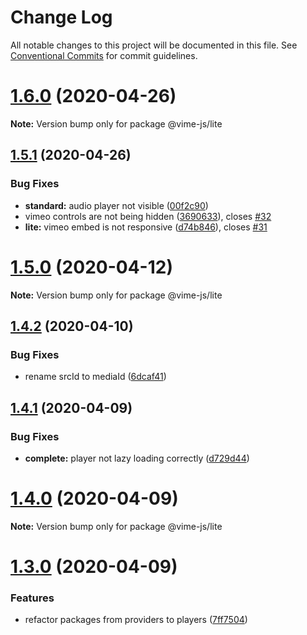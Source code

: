 # Change Log

All notable changes to this project will be documented in this file.
See [Conventional Commits](https://conventionalcommits.org) for commit guidelines.

# [1.6.0](https://github.com/vime-js/vime/tree/master/packages/vime-lite/compare/v1.5.1...v1.6.0) (2020-04-26)

**Note:** Version bump only for package @vime-js/lite





## [1.5.1](https://github.com/vime-js/vime/tree/master/packages/vime-lite/compare/v1.5.0...v1.5.1) (2020-04-26)


### Bug Fixes

* **standard:** audio player not visible ([00f2c90](https://github.com/vime-js/vime/tree/master/packages/vime-lite/commit/00f2c90219c9f7d1923235184923df1addc4d8e1))
* vimeo controls are not being hidden ([3690633](https://github.com/vime-js/vime/tree/master/packages/vime-lite/commit/36906336f94aebe31a97fcfa860036f2bf5525da)), closes [#32](https://github.com/vime-js/vime/tree/master/packages/vime-lite/issues/32)
* **lite:** vimeo embed is not responsive ([d74b846](https://github.com/vime-js/vime/tree/master/packages/vime-lite/commit/d74b846ca80d783152446612ccabf8dbe48c9aad)), closes [#31](https://github.com/vime-js/vime/tree/master/packages/vime-lite/issues/31)





# [1.5.0](https://github.com/vime-js/vime/tree/master/packages/vime-lite/compare/v1.4.4...v1.5.0) (2020-04-12)

**Note:** Version bump only for package @vime-js/lite





## [1.4.2](https://github.com/vime-js/vime/tree/master/packages/vime-lite/compare/v1.4.1...v1.4.2) (2020-04-10)


### Bug Fixes

* rename srcId to mediaId ([6dcaf41](https://github.com/vime-js/vime/tree/master/packages/vime-lite/commit/6dcaf41d5ae64ca83f3859f19634a45a24ce84ce))





## [1.4.1](https://github.com/vime-js/vime/tree/master/packages/vime-lite/compare/v1.4.0...v1.4.1) (2020-04-09)


### Bug Fixes

* **complete:** player not lazy loading correctly ([d729d44](https://github.com/vime-js/vime/tree/master/packages/vime-lite/commit/d729d4457950070ed7913b4af475e9815089c019))





# [1.4.0](https://github.com/vime-js/vime/tree/master/packages/vime-lite/compare/v1.3.0...v1.4.0) (2020-04-09)

**Note:** Version bump only for package @vime-js/lite





# [1.3.0](https://github.com/vime-js/vime/tree/master/packages/vime-lite/compare/v1.2.0...v1.3.0) (2020-04-09)


### Features

* refactor packages from providers to players ([7ff7504](https://github.com/vime-js/vime/tree/master/packages/vime-lite/commit/7ff75045788b267688f4cb7f970ce9bb3426036a))
